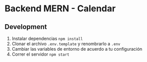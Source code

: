 # Backend MERN - Calendar

## Development

1. Instalar dependencias `npm install`
2. Clonar el archivo `.env.template` y renombrarlo a `.env`
3. Cambiar las variables de entorno de acuerdo a tu configuración
4. Correr el servidor `npm start`
